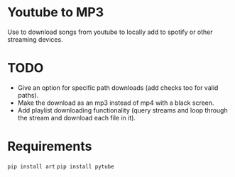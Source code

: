 # Youtube to MP3
Use to download songs from youtube to locally add to spotify or other streaming devices.

# TODO
- Give an option for specific path downloads (add checks too for valid paths).
- Make the download as an mp3 instead of mp4 with a black screen.
- Add playlist downloading functionality (query streams and loop through the stream and download each file in it).

# Requirements
```pip install art```
```pip install pytube```